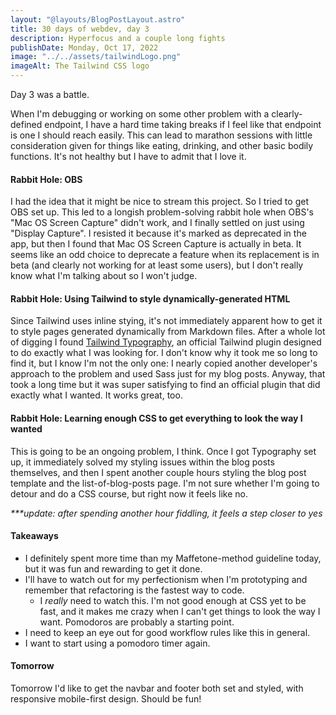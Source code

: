 ```yaml
---
layout: "@layouts/BlogPostLayout.astro"
title: 30 days of webdev, day 3
description: Hyperfocus and a couple long fights
publishDate: Monday, Oct 17, 2022
image: "../../assets/tailwindLogo.png"
imageAlt: The Tailwind CSS logo
---
```


Day 3 was a battle. 

When I'm debugging or working on some other problem with a clearly-defined endpoint, I have a hard time taking breaks if I feel like that endpoint is one I should reach easily. This can lead to marathon sessions with little consideration given for things like eating, drinking, and other basic bodily functions. It's not healthy but I have to admit that I love it.

#### Rabbit Hole: OBS

I had the idea that it might be nice to stream this project. So I tried to get OBS set up. This led to a longish problem-solving rabbit hole when OBS's "Mac OS Screen Capture" didn't work, and I finally settled on just using "Display Capture". I resisted it because it's marked as deprecated in the app, but then I found that Mac OS Screen Capture is actually in beta. It seems like an odd choice to deprecate a feature when its replacement is in beta (and clearly not working for at least some users), but I don't really know what I'm talking about so I won't judge.

#### Rabbit Hole: Using Tailwind to style dynamically-generated HTML

Since Tailwind uses inline stying, it's not immediately apparent how to get it to style pages generated dynamically from Markdown files. After a whole lot of digging I found [Tailwind Typography](https://tailwindcss.com/docs/typography-plugin), an official Tailwind plugin designed to do exactly what I was looking for. I don't know why it took me so long to find it, but I know I'm not the only one: I nearly copied another developer's approach to the problem and used Sass just for my blog posts. Anyway, that took a long time but it was super satisfying to find an official plugin that did exactly what I wanted. It works great, too.

#### Rabbit Hole: Learning enough CSS to get everything to look the way I wanted

This is going to be an ongoing problem, I think. Once I got Typography set up, it immediately solved my styling issues within the blog posts themselves, and then I spent another couple hours styling the blog post template and the list-of-blog-posts page. I'm not sure whether I'm going to detour and do a CSS course, but right now it feels like no.

*\*\*\*update: after spending another hour fiddling, it feels a step closer to yes*

#### Takeaways

* I definitely spent more time than my Maffetone-method guideline today, but it was fun and rewarding to get it done.
* I'll have to watch out for my perfectionism when I'm prototyping and remember that refactoring is the fastest way to code.
  * I *really* need to watch this. I'm not good enough at CSS yet to be fast, and it makes me crazy when I can't get things to look the way I want. Pomodoros are probably a starting point.
* I need to keep an eye out for good workflow rules like this in general.
* I want to start using a pomodoro timer again.

#### Tomorrow

Tomorrow I'd like to get the navbar and footer both set and styled, with responsive mobile-first design. Should be fun!
